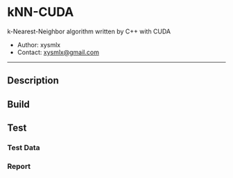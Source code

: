 # kNN-CUDA

k-Nearest-Neighbor algorithm written by C++ with CUDA

* Author: xysmlx
* Contact: xysmlx@gmail.com

---

## Description



## Build

## Test

### Test Data

### Report